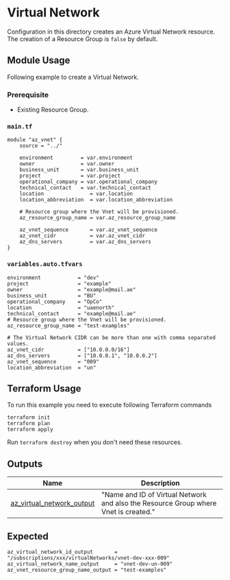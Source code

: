 <!-- BEGIN_TF_DOCS -->
# Virtual Network 

Configuration in this directory creates an Azure Virtual Network resource. The creation of a Resource Group is `false` by default.

## Module Usage

Following example to create a Virtual Network.

### Prerequisite
- Existing Resource Group.

### `main.tf`
```hcl
module "az_vnet" {
    source = "../"

    environment         = var.environment
    owner               = var.owner
    business_unit       = var.business_unit
    project             = var.project
    operational_company = var.operational_company
    technical_contact   = var.technical_contact
    location               = var.location
    location_abbreviation  = var.location_abbreviation

    # Resource group where the Vnet will be provisioned.
    az_resource_group_name = var.az_resource_group_name

    az_vnet_sequence       = var.az_vnet_sequence
    az_vnet_cidr           = var.az_vnet_cidr
    az_dns_servers         = var.az_dns_servers
}

```
### `variables.auto.tfvars`
```hcl
environment            = "dev"
project                = "example"
owner                  = "example@mail.ae"
business_unit          = "BU"
operational_company    = "OpCo"
location               = "uaenorth"
technical_contact      = "example@mail.ae"
# Resource group where the Vnet will be provisioned.
az_resource_group_name = "test-examples"

# The Virtual Network CIDR can be more than one with comma separated values.
az_vnet_cidr           = ["10.0.0.0/16"] 
az_dns_servers         = ["10.0.0.1", "10.0.0.2"]
az_vnet_sequence       = "009"
location_abbreviation  = "un"
```
## Terraform Usage

To run this example you need to execute following Terraform commands

```hcl
terraform init
terraform plan
terraform apply
```

Run `terraform destroy` when you don't need these resources.

## Outputs

| Name | Description |
|------|-------------|
| <a name="output_az_virtual_network_output"></a> [az\_virtual\_network\_output](#output\az\_virtual\_network\_output) | "Name and ID of Virtual Network and also the Resource Group where Vnet is created." |

## Expected
```
az_virtual_network_id_output       = "/subscriptions/xxx/virtualNetworks/vnet-dev-xxx-009"
az_virtual_network_name_output     = "vnet-dev-un-009"
az_vnet_resource_group_name_output = "test-examples"

```
<!-- END_TF_DOCS -->
